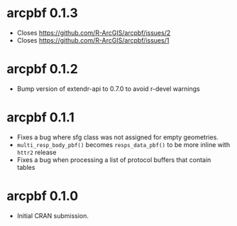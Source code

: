 # arcpbf 0.1.3

* Closes https://github.com/R-ArcGIS/arcpbf/issues/2
* Closes https://github.com/R-ArcGIS/arcpbf/issues/1

# arcpbf 0.1.2

* Bump version of extendr-api to 0.7.0 to avoid r-devel warnings

# arcpbf 0.1.1

* Fixes a bug where sfg class was not assigned for empty geometries. 
* `multi_resp_body_pbf()` becomes `resps_data_pbf()` to be more inline with `httr2` release
* Fixes a bug when processing a list of protocol buffers that contain tables

# arcpbf 0.1.0

* Initial CRAN submission.
